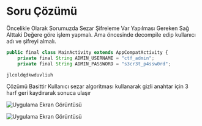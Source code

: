 
# Soru Çözümü 

Öncelikle Olarak Sorumuzda Sezar Şifreleme Var Yapılması Gereken Sağ Alttaki Değere göre işlem yapmalı. Ama öncesinde decompile edip kullanıcı adı ve şifreyi almalı.

```javascript
public final class MainActivity extends AppCompatActivity {
    private final String ADMIN_USERNAME = "ctf_admin";
    private final String ADMIN_PASSWORD = "s3cr3t_p4ssw0rd";

```


```javascript
jlcoldqdkwduvliuh
```


Çözümü Basittir Kullanıcı sezar algoritması kullanarak gizli anahtar için 3 harf geri kaydırarak sonuca ulaşır

![Uygulama Ekran Görüntüsü](https://github.com/user-attachments/assets/62ae4a10-8480-4490-82d3-2c8413e1ff68)


![Uygulama Ekran Görüntüsü](
https://github.com/user-attachments/assets/8602b921-8d0d-4f1d-831a-c68d8ef5df63)
